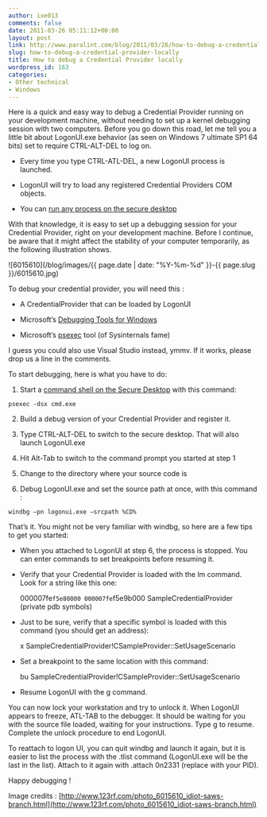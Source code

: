 ```yaml
---
author: ixe013
comments: false
date: 2011-03-26 05:11:12+00:00
layout: post
link: http://www.paralint.com/blog/2011/03/26/how-to-debug-a-credential-provider-locally/
slug: how-to-debug-a-credential-provider-locally
title: How to debug a Credential Provider locally
wordpress_id: 163
categories:
- Other technical
- Windows
---
```


Here is a quick and easy way to debug a Credential Provider running on your development machine, without needing to set up a kernel debugging session with two computers. Before you go down this road, let me tell you a little bit about LogonUI.exe behavior (as seen on Windows 7 ultimate SP1 64 bits) set to require CTRL-ALT-DEL to log on.

 

  
  * Every time you type CTRL-ATL-DEL, a new LogonUI process is launched. 
   
  * LogonUI will try to load any registered Credential Providers COM objects. 
   
  * You can [run any process on the secure desktop](/blog/2011/03/15/can-your-gina-do-this/)
 

With that knowledge, it is easy to set up a debugging session for your Credential Provider, right on your development machine. Before I continue, be aware that it might affect the stability of your computer temporarily, as the following illustration shows. 

 

![6015610](/blog/images/{{ page.date | date: "%Y-%m-%d" }}-{{ page.slug }}/6015610.jpg)

<!-- more -->

To debug your credential provider, you will need this :

 

  
  * A CredentialProvider that can be loaded by LogonUI 
   
  * Microsoft’s [Debugging Tools for Windows](http://msdn.microsoft.com/en-us/windows/hardware/gg463009.aspx)
   
  * Microsoft’s [psexec](http://technet.microsoft.com/en-us/sysinternals/bb897553) tool (of Sysinternals fame) 
 

I guess you could also use Visual Studio instead, ymmv. If it works, please drop us a line in the comments.

 

To start debugging, here is what you have to do:

 

  
  1. Start a [command shell on the Secure Desktop](/blog/2011/03/15/can-your-gina-do-this/) with this command:         
     
    
    psexec -dsx cmd.exe


  


  
  2. Build a debug version of your Credential Provider and register it. 


  
  3. Type CTRL-ALT-DEL to switch to the secure desktop. That will also launch LogonUI.exe 


  
  4. Hit Alt-Tab to switch to the command prompt you started at step 1 


  
  5. Change to the directory where your source code is 


  
  6. Debug LogonUI.exe and set the source path at once, with this command : 
      


    
    
    windbg –pn logonui.exe –srcpath %CD%


  





That’s it. You might not be very familiar with windbg, so here are a few tips to get you started:






  
  * When you attached to LogonUI at step 6, the process is stopped. You can enter commands to set breakpoints before resuming it. 


  
  * Verify that your Credential Provider is loaded with the lm command. Look for a string like this one: 

      


    
    
    000007fe`f5e80000 000007fe`f5e9b000   SampleCredentialProvider   (private pdb symbols)


  


  
  * Just to be sure, verify that a specific symbol is loaded with this command (you should get an address): 
      


    
    
    x SampleCredentialProvider!CSampleProvider::SetUsageScenario


  


  
  * Set a breakpoint to the same location with this command: 
      


    
    
    bu SampleCredentialProvider!CSampleProvider::SetUsageScenario


  


  
  * Resume LogonUI with the g command. 





You can now lock your workstation and try to unlock it. When LogonUI appears to freeze, ATL-TAB to the debugger. It should be waiting for you with the source file loaded, waiting for your instructions. Type g to resume. Complete the unlock procedure to end LogonUI. 





To reattach to logon UI, you can quit windbg and launch it again, but it is easier to list the process with the .tlist command (LogonUI.exe will be the last in the list). Attach to it again with .attach 0n2331 (replace with your PID).





Happy debugging !









Image credits : [http://www.123rf.com/photo_6015610_idiot-saws-branch.html](http://www.123rf.com/photo_6015610_idiot-saws-branch.html)
